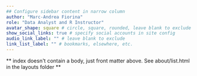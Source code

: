 ```yaml
---
## Configure sidebar content in narrow column
author: "Marc-Andrea Fiorina"
role: "Data Analyst and R Instructor"
avatar_shape: square # circle, square, rounded, leave blank to exclude
show_social_links: true # specify social accounts in site config
audio_link_label: "" # leave blank to exclude
link_list_label: "" # bookmarks, elsewhere, etc.
---
```


** index doesn't contain a body, just front matter above.
See about/list.html in the layouts folder **